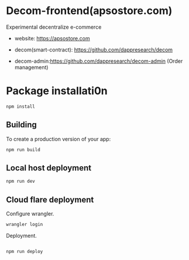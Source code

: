 # Decom-frontend(apsostore.com)

Experimental decentralize e-commerce
* website: https://apsostore.com
* decom(smart-contract): https://github.com/dappresearch/decom

* decom-admin:https://github.com/dappresearch/decom-admin 
  (Order management)

# Package installati0n

```bash
npm install

```

## Building

To create a production version of your app:

```bash
npm run build
```


## Local host deployment

```bash
npm run dev

```

## Cloud flare deployment

Configure wrangler.

```bash
wrangler login

```

Deployment.

```bash

npm run deploy
```



